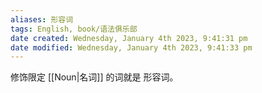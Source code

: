 ```yaml
---
aliases: 形容词
tags: English, book/语法俱乐部
date created: Wednesday, January 4th 2023, 9:41:31 pm
date modified: Wednesday, January 4th 2023, 9:41:33 pm
---
```


修饰限定 [[Noun|名词]] 的词就是 形容词。
